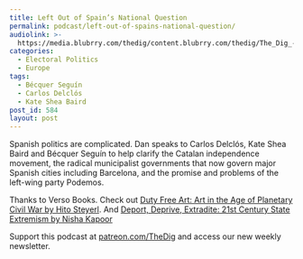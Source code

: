 ```yaml
---
title: Left Out of Spain’s National Question
permalink: podcast/left-out-of-spains-national-question/
audiolink: >-
  https://media.blubrry.com/thedig/content.blubrry.com/thedig/The_Dig_-_EP_116_-_Barcelona.mp3
categories:
  - Electoral Politics
  - Europe
tags:
  - Bécquer Seguín
  - Carlos Delclós
  - Kate Shea Baird
post_id: 584
layout: post
---
```


Spanish politics are complicated. Dan speaks to Carlos Delclós, Kate Shea Baird and Bécquer Seguín to help clarify the Catalan independence movement, the radical municipalist governments that now govern major Spanish cities including Barcelona, and the promise and problems of the left-wing party Podemos.

Thanks to Verso Books. Check out [Duty Free Art: Art in the Age of Planetary Civil War by Hito Steyerl](https://www.versobooks.com/books/2553-duty-free-art).
And [Deport, Deprive, Extradite: 21st Century State Extremism by Nisha Kapoor](https//www.versobooks.com/books/2551-deport-deprive-extradite)

Support this podcast at [patreon.com/TheDig](http://www.patreon.com/TheDig) and access our new weekly newsletter.
